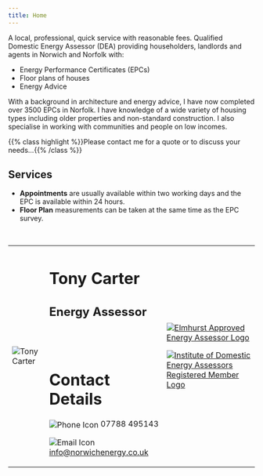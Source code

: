 ```yaml
---
title: Home
---
```


A local, professional, quick service with reasonable fees. Qualified Domestic Energy Assessor (DEA) providing householders, landlords and agents in Norwich and Norfolk with:

* Energy Performance Certificates (EPCs)
* Floor plans of houses
* Energy Advice

With a background in architecture and energy advice, I have now completed over 3500 EPCs in Norfolk. I have knowledge of a wide variety of housing types including older properties and non-standard construction. I also specialise in working with communities and people on low incomes.

{{% class highlight %}}Please contact me for a quote or to discuss your needs...{{% /class %}}

## Services

* **Appointments** are usually available within two working days and the EPC is available within 24 hours.
* **Floor Plan** measurements can be taken at the same time as the EPC survey.
<p>&nbsp;</p>
<table class="hometable">
<tr>
<td><img src="images/tony.jpg" class="border" alt="Tony Carter" /></td>
<td>
<h1>Tony Carter</h1>
<h2>Energy Assessor</h2>
<br/><br/>
<h1>Contact Details</h1>
<p><img src="/images/phone.png" alt="Phone Icon" style="vertical-align:middle" /> 07788 495143
<p><img src="/images/address_book.png" alt="Email Icon" style="vertical-align:middle" /> <a href="&#109;&#097;&#105;&#108;&#116;&#111;:&#105;&#110;&#102;&#111;&#064;&#110;&#111;&#114;&#119;&#105;&#099;&#104;&#101;&#110;&#101;&#114;&#103;&#121;&#046;&#099;&#111;&#046;&#117;&#107;">&#105;&#110;&#102;&#111;&#064;&#110;&#111;&#114;&#119;&#105;&#099;&#104;&#101;&#110;&#101;&#114;&#103;&#121;&#046;&#099;&#111;&#046;&#117;&#107;</a>
</td>
<td>

<a href="http://www.elmhurstenergy.co.uk" target="_blank"><img src="images/elmhurst-logo.jpg" class="border" alt="Elmhurst Approved Energy Assessor Logo" /></a>

<a href="http://www.whatstheidea.net" target="_blank"><img src="images/idea-logo.jpg" class="border" alt="Institute of Domestic Energy Assessors Registered Member Logo" /></a>

</td>
</tr>
</table>
